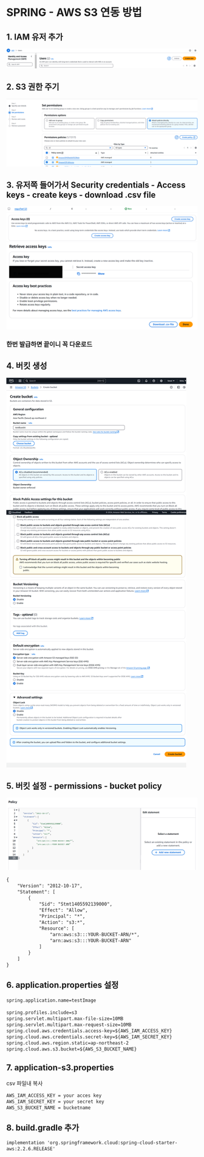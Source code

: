 # SPRING - AWS S3 연동 방법

## 1. IAM 유저 추가
![img.png](img.png)

## 2. S3 권한 주기
![img_1.png](img_1.png)

## 3. 유저쪽 들어가서 Security credentials - Access keys - create keys - download .csv file
![img_2.png](img_2.png)
![img_3.png](img_3.png)
![img_4.png](img_4.png)
### 한번 발급하면 끝이니 꼭 다운로드

## 4. 버킷 생성
![img_5.png](img_5.png)

## 5. 버킷 설정 - permissions - bucket policy
![img_6.png](img_6.png)


```
{
	"Version": "2012-10-17",
	"Statement": [
		{
			"Sid": "Stmt1405592139000",
			"Effect": "Allow",
			"Principal": "*",
			"Action": "s3:*",
			"Resource": [
				"arn:aws:s3:::YOUR-BUCKET-ARN/*",
				"arn:aws:s3:::YOUR-BUCKET-ARN"
			]
		}
	]
}
```

## 6. application.properties 설정
```
spring.application.name=testImage

spring.profiles.include=s3
spring.servlet.multipart.max-file-size=10MB
spring.servlet.multipart.max-request-size=10MB
spring.cloud.aws.credentials.access-key=${AWS_IAM_ACCESS_KEY}
spring.cloud.aws.credentials.secret-key=${AWS_IAM_SECRET_KEY}
spring.cloud.aws.region.static=ap-northeast-2
spring.cloud.aws.s3.bucket=${AWS_S3_BUCKET_NAME}
```

## 7. application-s3.properties
csv 파일내 복사
```
AWS_IAM_ACCESS_KEY = your acces key
AWS_IAM_SECRET_KEY = your secret key
AWS_S3_BUCKET_NAME = bucketname
```

## 8. build.gradle 추가
    implementation 'org.springframework.cloud:spring-cloud-starter-aws:2.2.6.RELEASE'
